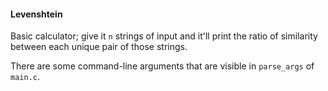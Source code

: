 #### Levenshtein

Basic calculator; give it `n` strings of input and it'll print the ratio of
similarity between each unique pair of those strings.

There are some command-line arguments that are visible in `parse_args` of
`main.c`.
